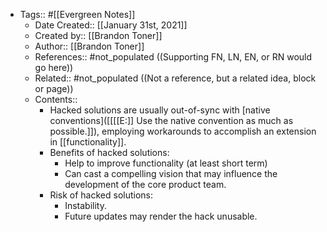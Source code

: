 - Tags:: #[[Evergreen Notes]]
    - Date Created:: [[January 31st, 2021]]
    - Created by:: [[Brandon Toner]]
    - Author:: [[Brandon Toner]]
    - References:: #not_populated ((Supporting FN, LN, EN, or RN would go here))
    - Related:: #not_populated ((Not a reference, but a related idea, block or page))
    - Contents:: 
        - Hacked solutions are usually out-of-sync with [native conventions]([[[[E:]] Use the native convention as much as possible.]]), employing workarounds to accomplish an extension in [[functionality]].
        - Benefits of hacked solutions:
            - Help to improve functionality (at least short term)
            - Can cast a compelling vision that may influence the development of the core product team. 
        - Risk of hacked solutions:
            - Instability.
            - Future updates may render the hack unusable.

